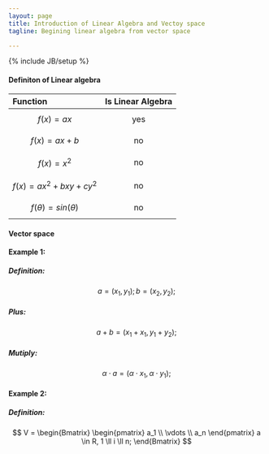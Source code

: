 ```yaml
---
layout: page
title: Introduction of Linear Algebra and Vectoy space 
tagline: Begining linear algebra from vector space 

---
```

{% include JB/setup %}


#### Definiton of Linear algebra

|Function|Is Linear Algebra|
|:---|:---:|
|$$ f(x) = ax $$ | yes |
|$$ f(x) = ax + b $$| no | 
|$$ f(x) = x^2 $$ | no |
|$$ f(x) = ax^2 + bxy + cy^2 $$| no |
|$$ f(\theta) = sin(\theta) $$ | no |


#### Vector space

#### Example 1:

##### Definition:
$$
a = (x_1, y_1) ;
b = (x_2, y_2) ;
$$

##### Plus:
$$
a + b  = (x_1 + x_1, y_1 + y_2) ;
$$

##### Mutiply:
$$
\alpha \cdot a = (\alpha \cdot x_1, \alpha \cdot y_1) ;
$$

#### Example 2:

##### Definition:
$$
V = 
 \begin{Bmatrix}
  \begin{pmatrix}
   a_1 \\
   \vdots \\
   a_n
  \end{pmatrix}  
  a \in R, 1 \ll i \ll n; 
 \end{Bmatrix}
$$
